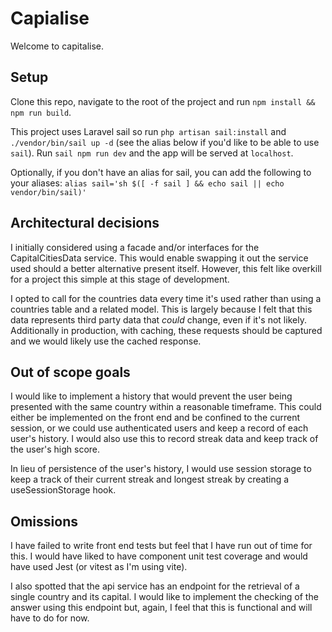 # Capialise

Welcome to capitalise. 

## Setup

Clone this repo, navigate to the root of the project and run `npm install && npm run build`. 

This project uses Laravel sail so run `php artisan sail:install` and `./vendor/bin/sail up -d` (see the alias below if you'd like to be able to use `sail`). 
Run `sail npm run dev` and the app will be served at `localhost`.

Optionally, if you don't have an alias for sail, you can add the following to your aliases:
`alias sail='sh $([ -f sail ] && echo sail || echo vendor/bin/sail)'`

## Architectural decisions

I initially considered using a facade and/or interfaces for the CapitalCitiesData service. 
This would enable swapping it out the service used should a better alternative present itself. 
However, this felt like overkill for a project this simple at this stage of development.

I opted to call for the countries data every time it's used rather than using a countries table  and a related model. 
This is largely because I felt that this data represents third party data that _could_ change, even if it's not likely. 
Additionally in production, with caching, these requests should be captured and we would likely use the cached response. 

## Out of scope goals

I would like to implement a history that would prevent the user being presented with the same country within a reasonable timeframe. 
This could either be implemented on the front end and be confined to the current session, or we could use authenticated users and keep a record of each user's history. 
I would also use this to record streak data and keep track of the user's high score. 

In lieu of persistence of the user's history, I would use session storage to keep a track of their current streak and longest streak by creating a useSessionStorage hook.

## Omissions

I have failed to write front end tests but feel that I have run out of time for this. 
I would have liked to have component unit test coverage and would have used Jest (or vitest as I'm using vite).

I also spotted that the api service has an endpoint for the retrieval of a single country and its capital. 
I would like to implement the checking of the answer using this endpoint but, again, I feel that this is functional and will have to do for now. 

